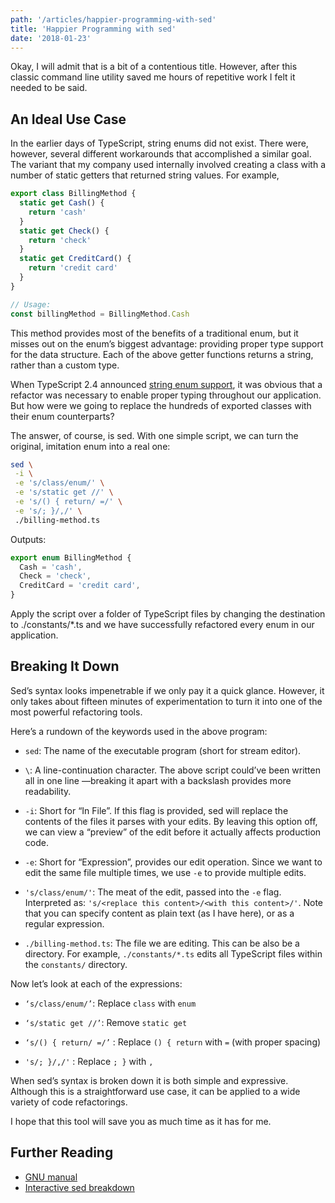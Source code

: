 ```yaml
---
path: '/articles/happier-programming-with-sed'
title: 'Happier Programming with sed'
date: '2018-01-23'
---
```


Okay, I will admit that is a bit of a contentious title. However, after this classic command line utility saved me hours of repetitive work I felt it needed to be said.

## An Ideal Use Case

In the earlier days of TypeScript, string enums did not exist. There were, however, several different workarounds that accomplished a similar goal. The variant that my company used internally involved creating a class with a number of static getters that returned string values. For example,

```typescript
export class BillingMethod {
  static get Cash() {
    return 'cash'
  }
  static get Check() {
    return 'check'
  }
  static get CreditCard() {
    return 'credit card'
  }
}

// Usage:
const billingMethod = BillingMethod.Cash
```

This method provides most of the benefits of a traditional enum, but it misses out on the enum’s biggest advantage: providing proper type support for the data structure. Each of the above getter functions returns a string, rather than a custom type.

When TypeScript 2.4 announced [string enum support](https://blogs.msdn.microsoft.com/typescript/2017/06/27/announcing-typescript-2-4/), it was obvious that a refactor was necessary to enable proper typing throughout our application. But how were we going to replace the hundreds of exported classes with their enum counterparts?

The answer, of course, is sed. With one simple script, we can turn the original, imitation enum into a real one:

```sh
sed \
 -i \
 -e 's/class/enum/' \
 -e 's/static get //' \
 -e 's/() { return/ =/' \
 -e 's/; }/,/' \
 ./billing-method.ts
```

Outputs:

```typescript
export enum BillingMethod {
  Cash = 'cash',
  Check = 'check',
  CreditCard = 'credit card',
}
```

Apply the script over a folder of TypeScript files by changing the destination to ./constants/\*.ts and we have successfully refactored every enum in our application.

## Breaking It Down

Sed’s syntax looks impenetrable if we only pay it a quick glance. However, it only takes about fifteen minutes of experimentation to turn it into one of the most powerful refactoring tools.

Here’s a rundown of the keywords used in the above program:

- `sed`: The name of the executable program (short for stream editor).

- `\`: A line-continuation character. The above script could’ve been written all in one line —breaking it apart with a backslash provides more readability.

- `-i`: Short for “In File”. If this flag is provided, sed will replace the contents of the files it parses with your edits. By leaving this option off, we can view a “preview” of the edit before it actually affects production code.

- `-e`: Short for “Expression”, provides our edit operation. Since we want to edit the same file multiple times, we use `-e` to provide multiple edits.

- `'s/class/enum/'`: The meat of the edit, passed into the `-e` flag. Interpreted as: `'s/<replace this content>/<with this content>/'`. Note that you can specify content as plain text (as I have here), or as a regular expression.

- `./billing-method.ts`: The file we are editing. This can be also be a directory. For example, `./constants/*.ts` edits all TypeScript files within the `constants/` directory.

Now let’s look at each of the expressions:

- `‘s/class/enum/’`: Replace `class` with `enum`

- `‘s/static get //’`: Remove `static get`

- `‘s/() { return/ =/’` : Replace `() { return` with `=` (with proper spacing)

- `'s/; }/,/'` : Replace `; }` with `,`

When sed’s syntax is broken down it is both simple and expressive. Although this is a straightforward use case, it can be applied to a wide variety of code refactorings.

I hope that this tool will save you as much time as it has for me.

## Further Reading

- [GNU manual](https://www.gnu.org/software/sed/manual/sed.html)
- [Interactive sed breakdown](https://explainshell.com/explain?cmd=sed+-i+-e+%E2%80%98s%2Fclass%2Fenum%2F%E2%80%99+.%2Fbilling-method.ts)
